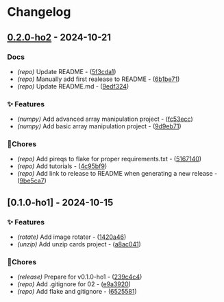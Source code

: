 # Changelog


## [0.2.0-ho2](https://github.com/Flokkq/https://github.com/orhun/git-cliff/blob/main/cliff.toml/compare/v0.1.0-ho1..v0.2.0-ho2) - 2024-10-21




### Docs

- *(repo)* Update README - ([5f3cda1](https://github.com/Flokkq/https://github.com/orhun/git-cliff/blob/main/cliff.toml/commit/5f3cda1ebd3844e442ce5d38b3e229bb0de848a4))
- *(repo)* Manually add first realease to README - ([6b1be71](https://github.com/Flokkq/https://github.com/orhun/git-cliff/blob/main/cliff.toml/commit/6b1be7162d662239062e8902c8bbb420ee52f7ce))
- *(repo)* Update README.md - ([9edf324](https://github.com/Flokkq/https://github.com/orhun/git-cliff/blob/main/cliff.toml/commit/9edf324859146a2ea07d65946c6a1e34b2863303))

### ✨ Features

- *(numpy)* Add advanced array manipulation project - ([fc53ecc](https://github.com/Flokkq/https://github.com/orhun/git-cliff/blob/main/cliff.toml/commit/fc53ecc08f9a01e4ad013eb7abff37220b70f2ec))
- *(numpy)* Add basic array manipulation project - ([9d9eb71](https://github.com/Flokkq/https://github.com/orhun/git-cliff/blob/main/cliff.toml/commit/9d9eb717c8bfb6a8dfd5ab90b3c95cf74000887b))

### 🔧Chores

- *(repo)* Add pireqs to flake for proper requirements.txt - ([5167140](https://github.com/Flokkq/https://github.com/orhun/git-cliff/blob/main/cliff.toml/commit/516714097a03e42c3b21e6d13e5f72143aa8f10f))
- *(repo)* Add tutorials - ([4c95bf9](https://github.com/Flokkq/https://github.com/orhun/git-cliff/blob/main/cliff.toml/commit/4c95bf9fb79f55024abd40a104499c689471d4fe))
- *(repo)* Add link to release to README when generating a new release - ([9be5ca7](https://github.com/Flokkq/https://github.com/orhun/git-cliff/blob/main/cliff.toml/commit/9be5ca7e8e59f60ccfff7c0e34ebb55ac62174f6))


## [0.1.0-ho1] - 2024-10-15




### ✨ Features

- *(rotate)* Add image rotater - ([1420a46](https://github.com/Flokkq/https://github.com/orhun/git-cliff/blob/main/cliff.toml/commit/1420a469851202319615c2508ea861edd286c8ee))
- *(unzip)* Add unzip cards project - ([a8ac041](https://github.com/Flokkq/https://github.com/orhun/git-cliff/blob/main/cliff.toml/commit/a8ac0411288520fa82b449a9e33718b62ae3c534))

### 🔧Chores

- *(release)* Prepare for v0.1.0-ho1 - ([239c4c4](https://github.com/Flokkq/https://github.com/orhun/git-cliff/blob/main/cliff.toml/commit/239c4c4a72736abba57925074bcc09012ecaaea9))
- *(repo)* Add .gitignore for 02 - ([e9a3920](https://github.com/Flokkq/https://github.com/orhun/git-cliff/blob/main/cliff.toml/commit/e9a39205d94a88ae18169092a12bd5d2b820d233))
- *(repo)* Add flake and gitignore - ([6525581](https://github.com/Flokkq/https://github.com/orhun/git-cliff/blob/main/cliff.toml/commit/6525581db6a831b6c0cb952532ef4ef3bb0d6da5))
<!-- generated by git-cliff -->
